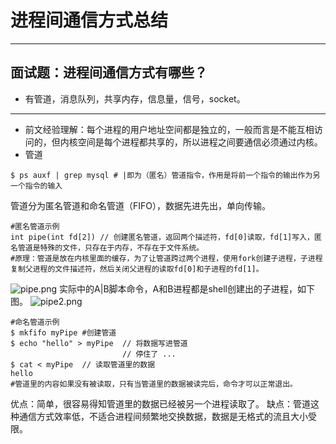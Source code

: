 # 进程间通信方式总结
***
## 面试题：进程间通信方式有哪些？
- 有管道，消息队列，共享内存，信息量，信号，socket。
***
- 前文经验理解：每个进程的用户地址空间都是独立的，一般而言是不能互相访问的，但内核空间是每个进程都共享的，所以进程之间要通信必须通过内核。
- 管道
```language
$ ps auxf | grep mysql # |即为（匿名）管道指令，作用是将前一个指令的输出作为另一个指令的输入
```
管道分为匿名管道和命名管道（FIFO），数据先进先出，单向传输。
```language
#匿名管道示例
int pipe(int fd[2]) // 创建匿名管道，返回两个描述符，fd[0]读取，fd[1]写入，匿名管道是特殊的文件，只存在于内存，不存在于文件系统。
#原理：管道是放在内核里面的缓存，为了让管道跨过两个进程，使用fork创建子进程，子进程复制父进程的文件描述符，然后关闭父进程的读取fd[0]和子进程的fd[1]。
```
![pipe.png](0)
实际中的A|B脚本命令，A和B进程都是shell创建出的子进程，如下图。
![pipe2.png](1)
```language
#命名管道示例
$ mkfifo myPipe #创建管道
$ echo "hello" > myPipe  // 将数据写进管道
                         // 停住了 ...
$ cat < myPipe  // 读取管道里的数据
hello
#管道里的内容如果没有被读取，只有当管道里的数据被读完后，命令才可以正常退出。
```

优点：简单，很容易得知管道里的数据已经被另一个进程读取了。
缺点：管道这种通信方式效率低，不适合进程间频繁地交换数据，数据是无格式的流且大小受限。





